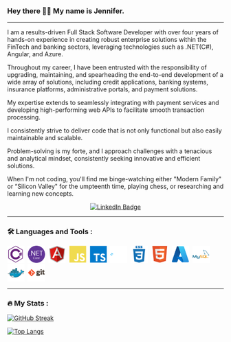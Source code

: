 ### Hey there 👋😊 My name is Jennifer.

<hr/>

I am a results-driven Full Stack Software Developer with over four years of hands-on experience in creating robust enterprise solutions within the FinTech and banking sectors, leveraging technologies such as .NET(C#), Angular, and Azure.

Throughout my career, I have been entrusted with the responsibility of upgrading, maintaining, and spearheading the end-to-end development of a wide array of solutions, including credit applications, banking systems, insurance platforms, administrative portals, and payment solutions. 

My expertise extends to seamlessly integrating with payment services and developing high-performing web APIs to facilitate smooth transaction processing.

I consistently strive to deliver code that is not only functional but also easily maintainable and scalable.

Problem-solving is my forte, and I approach challenges with a tenacious and analytical mindset, consistently seeking innovative and efficient solutions.

When I'm not coding, you'll find me binge-watching either "Modern Family" or “Silicon Valley" for the umpteenth time, playing chess, or researching and learning new concepts.

<div id="badges" align="center">
  <a href="https://www.linkedin.com/in/jennifer-oliseyenum/">
    <img src="https://img.shields.io/badge/Jennifer Oliseyenum-blue?style=for-the-badge&logo=linkedin&logoColor=white" alt="LinkedIn Badge"/>
  </a>
  <!-- <img src="https://komarev.com/ghpvc/?username=JennyAmy&style=flat-square&color=blue" alt=""/> 
  -->
</div>

<!-- 
- 🔭 I’m currently working on ...
- 🌱 I’m currently learning ...
- 👯 I’m looking to collaborate on ...
- 🤔 I’m looking for help with ...
- 💬 Ask me about ... 
- 📫 Contact me: <div id="badges" align="">
  <a href="https://www.linkedin.com/in/jennifer-oliseyenum/">
    <img src="https://img.shields.io/badge/LinkedIn-blue?style=for-the-badge&logo=linkedin&logoColor=white" alt="LinkedIn Badge"/>
  </a>
  <img src="https://komarev.com/ghpvc/?username=JennyAmy&style=flat-square&color=blue" alt=""/>
</div> ...
- 😄 Pronouns: ...
- ⚡ Fun fact: ... -->

<hr/>

### :hammer_and_wrench: Languages and Tools :
<div>
  <img src="https://github.com/devicons/devicon/blob/master/icons/csharp/csharp-line.svg" title="C#" alt="C#" width="40" height="40"/>&nbsp;
  <img src="https://github.com/devicons/devicon/blob/master/icons/dotnetcore/dotnetcore-original.svg" title=">.NET" alt=".NET" width="40" height="40"/>&nbsp;
  <img src="https://github.com/devicons/devicon/blob/master/icons/angularjs/angularjs-original.svg" title="Angular" alt="Angular" width="40" height="40"/>&nbsp;
  <img src="https://github.com/devicons/devicon/blob/master/icons/javascript/javascript-plain.svg" title="Typescript" alt="Typescript" width="40" height="40"/>&nbsp;
  <img src="https://github.com/devicons/devicon/blob/master/icons/typescript/typescript-plain.svg" title="Typescript" alt="Typescript" width="40" height="40"/>&nbsp;
  <img src="https://github.com/devicons/devicon/blob/master/icons/tailwindcss/tailwindcss-original-wordmark.svg" title="Tailwindcss" alt="Tailwindcss" width="40" height="40"/>&nbsp;
  <img src="https://github.com/devicons/devicon/blob/master/icons/css3/css3-plain-wordmark.svg"  title="CSS3" alt="CSS" width="40" height="40"/>&nbsp;
  <img src="https://github.com/devicons/devicon/blob/master/icons/html5/html5-original.svg" title="HTML5" alt="HTML" width="40" height="40"/>&nbsp;
  <img src="https://github.com/devicons/devicon/blob/master/icons/azure/azure-original.svg" title="Azure" alt="Azure" width="40" height="40"/>&nbsp;
  <img src="https://github.com/devicons/devicon/blob/master/icons/mysql/mysql-original-wordmark.svg" title="MySQL"  alt="MySQL" width="40" height="40"/>&nbsp;
    <img src="https://github.com/devicons/devicon/blob/master/icons/docker/docker-original.svg" title="docker"  alt="docker" width="40" height="40"/>&nbsp;
  <img src="https://github.com/devicons/devicon/blob/master/icons/git/git-original-wordmark.svg" title="Git" **alt="Git" width="40" height="40"/>
</div>

<hr/>

### :fire: My Stats :
[![GitHub Streak](http://github-readme-streak-stats.herokuapp.com?user=JennyAmy&theme=dark&background=000000)](https://git.io/streak-stats)

[![Top Langs](https://github-readme-stats.vercel.app/api/top-langs/?username=JennyAmy&layout=compact&theme=vision-friendly-dark)](https://github.com/anuraghazra/github-readme-stats)

